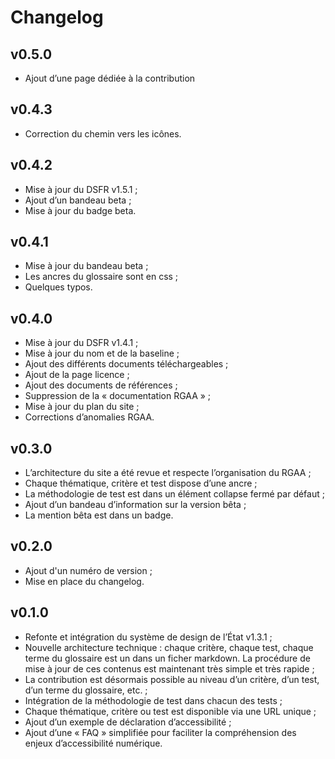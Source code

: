 Changelog
====================================================================

v0.5.0
--------------------------------------------------------------------

* Ajout d’une page dédiée à la contribution

v0.4.3
--------------------------------------------------------------------

* Correction du chemin vers les icônes.

v0.4.2
--------------------------------------------------------------------

* Mise à jour du DSFR v1.5.1 ;
* Ajout d’un bandeau beta ;
* Mise à jour du badge beta.

v0.4.1
--------------------------------------------------------------------

* Mise à jour du bandeau beta ;
* Les ancres du glossaire sont en css ;
* Quelques typos.

v0.4.0
--------------------------------------------------------------------

* Mise à jour du DSFR v1.4.1 ;
* Mise à jour du nom et de la baseline ;
* Ajout des différents documents téléchargeables ;
* Ajout de la page licence ;
* Ajout des documents de références ;
* Suppression de la « documentation RGAA » ;
* Mise à jour du plan du site ;
* Corrections d’anomalies RGAA.

v0.3.0
--------------------------------------------------------------------

* L’architecture du site a été revue et respecte l’organisation du RGAA ;
* Chaque thématique, critère et test dispose d’une ancre ;
* La méthodologie de test est dans un élément collapse fermé par défaut ;
* Ajout d’un bandeau d’information sur la version bêta ;
* La mention bêta est dans un badge.

v0.2.0
--------------------------------------------------------------------

* Ajout d'un numéro de version ;
* Mise en place du changelog.

v0.1.0
--------------------------------------------------------------------

* Refonte et intégration du système de design de l’État v1.3.1 ;
* Nouvelle architecture technique : chaque critère, chaque test, chaque terme du glossaire est un dans un ficher markdown. La procédure de mise à jour de ces contenus est maintenant très simple et très rapide ;
* La contribution est désormais possible au niveau d’un critère, d’un test, d’un terme du glossaire, etc. ;
* Intégration de la méthodologie de test dans chacun des tests ;
* Chaque thématique, critère ou test est disponible via une URL unique ;
* Ajout d’un exemple de déclaration d’accessibilité ;
* Ajout d’une « FAQ » simplifiée pour faciliter la compréhension des enjeux d’accessibilité numérique.



